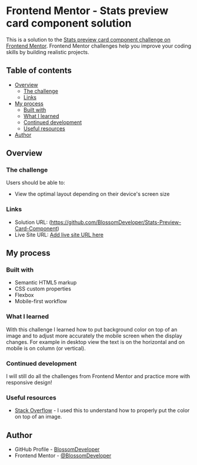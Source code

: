 # Frontend Mentor - Stats preview card component solution

This is a solution to the [Stats preview card component challenge on Frontend Mentor](https://www.frontendmentor.io/challenges/stats-preview-card-component-8JqbgoU62). Frontend Mentor challenges help you improve your coding skills by building realistic projects. 

## Table of contents

- [Overview](#overview)
  - [The challenge](#the-challenge)
  - [Links](#links)
- [My process](#my-process)
  - [Built with](#built-with)
  - [What I learned](#what-i-learned)
  - [Continued development](#continued-development)
  - [Useful resources](#useful-resources)
- [Author](#author)

## Overview

### The challenge

Users should be able to:

- View the optimal layout depending on their device's screen size


### Links

- Solution URL: (https://github.com/BlossomDeveloper/Stats-Preview-Card-Component)
- Live Site URL: [Add live site URL here](https://your-live-site-url.com)

## My process

### Built with

- Semantic HTML5 markup
- CSS custom properties
- Flexbox
- Mobile-first workflow


### What I learned

With this challenge I learned how to put background color on top of an image and to adjust more accurately the mobile screen when the display changes. For example in desktop view the text is on the horizontal and on mobile is on column (or vertical). 

### Continued development

I will still do all the challenges from Frontend Mentor and practice more with responsive design!

### Useful resources

- [Stack Overflow](https://stackoverflow.com/questions/9182978/semi-transparent-color-layer-over-background-image) - I used this to understand how to properly put the color on top of an image. 

## Author

- GitHub Profile - [BlossomDeveloper](https://github.com/BlossomDeveloper)
- Frontend Mentor - [@BlossomDeveloper](https://www.frontendmentor.io/profile/BlossomDeveloper)

